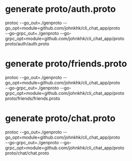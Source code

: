 # generate proto/auth.proto

protoc --go_out=./genproto --go_opt=module=github.com/johnkhk/cli_chat_app/proto \
  --go-grpc_out=./genproto --go-grpc_opt=module=github.com/johnkhk/cli_chat_app/proto \
  proto/auth/auth.proto

# generate proto/friends.proto

protoc --go_out=./genproto --go_opt=module=github.com/johnkhk/cli_chat_app/proto \
  --go-grpc_out=./genproto --go-grpc_opt=module=github.com/johnkhk/cli_chat_app/proto \
  proto/friends/friends.proto


# generate proto/chat.proto

protoc --go_out=./genproto --go_opt=module=github.com/johnkhk/cli_chat_app/proto \
  --go-grpc_out=./genproto --go-grpc_opt=module=github.com/johnkhk/cli_chat_app/proto \
  proto/chat/chat.proto
